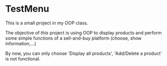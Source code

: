 # TestMenu

This is a small project in my OOP class.

The objective of this project is using OOP to display products and perform some simple functions of a sell-and-buy platform (choose, show information,...)

By now, you can only choose 'Display all products', 'Add/Delete a product' is not functional.

